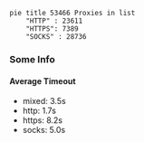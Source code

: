 
```mermaid
pie title 53466 Proxies in list
    "HTTP" : 23611
    "HTTPS": 7389
    "SOCKS" : 28736
```

### Some Info
#### Average Timeout

- mixed: 3.5s
- http: 1.7s
- https: 8.2s
- socks: 5.0s